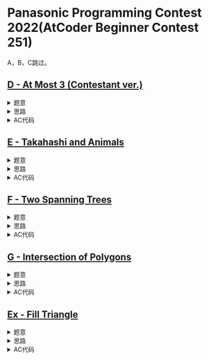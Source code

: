# Panasonic Programming Contest 2022(AtCoder Beginner Contest 251)

A，B，C跳过。

## [D - At Most 3 (Contestant ver.)](https://atcoder.jp/contests/abc251/tasks/abc251_d)

<details>
<summary>题意</summary>

构造一个集合：
- 大小不超过$300$的集合
- 集合中元素大小不能超过$10^6$
- 使得所有$[1,W]$中的数都可以通过任选集合中不超过$3$个元素然后加起来得到。

其中$W \le 10^6$。

</details>

<details>
<summary>思路</summary>

可以无脑输出$W = 10^6$的答案，然后这个答案可以按100进制拆分构造。

</details>

<details>
<summary>AC代码</summary>

```cpp
// Problem: D - At Most 3 (Contestant ver.)
// Contest: AtCoder - Panasonic Programming Contest 2022(AtCoder Beginner
// Contest 251) URL: https://atcoder.jp/contests/abc251/tasks/abc251_d Memory
// Limit: 1024 MB Time Limit: 2000 ms
//
// Powered by CP Editor (https://cpeditor.org)

#include <bits/stdc++.h>

#define CPPIO \
  std::ios::sync_with_stdio(false), std::cin.tie(0), std::cout.tie(0);
#ifdef BACKLIGHT
#include "debug.h"
#else
#define logd(...) ;
#endif

using i64 = int64_t;
using u64 = uint64_t;

void solve_case(int Case);

int main() {
  CPPIO;
  int T = 1;
  // std::cin >> T;
  for (int t = 1; t <= T; ++t) {
    solve_case(t);
  }
  return 0;
}

void solve_case(int Case) {
  int w;
  std::cin >> w;

  std::set<int> s;
  for (int i = 1; i <= 99; ++i) {
    s.insert(i);
  }
  for (int i = 1; i <= 99; ++i) {
    s.insert(i * 100);
  }
  for (int i = 1; i <= 100; ++i) {
    s.insert(i * 10000);
  }

  std::cout << s.size() << "\n";
  for (int v : s)
    std::cout << v << " ";
  std::cout << "\n";
}
```

</details>

## [E - Takahashi and Animals](https://atcoder.jp/contests/abc251/tasks/abc251_e)

<details>
<summary>题意</summary>

给定一个长度为$n$的数组$a$，$a_i$表示可以花费$a_i$的代价选$i$和$i+1$，特别的$a_n$对应$n$和$1$。

问选取$[1,n]$所有元素的最小代价。

其中$n \le 3 \times 10^5$。

</details>

<details>
<summary>思路</summary>

环不好DP但是链好DP。枚举第一个元素选与不选，就能将环的DP转化成链的DP。

链的DP就是相邻两个元素至少要选一个，挺经典的。

</details>

<details>
<summary>AC代码</summary>

```cpp
// Problem: E - Tahakashi and Animals
// Contest: AtCoder - Panasonic Programming Contest 2022(AtCoder Beginner
// Contest 251) URL: https://atcoder.jp/contests/abc251/tasks/abc251_e Memory
// Limit: 1024 MB Time Limit: 2000 ms
//
// Powered by CP Editor (https://cpeditor.org)

#include <bits/stdc++.h>

#define CPPIO \
  std::ios::sync_with_stdio(false), std::cin.tie(0), std::cout.tie(0);
#ifdef BACKLIGHT
#include "debug.h"
#else
#define logd(...) ;
#endif

using i64 = int64_t;
using u64 = uint64_t;

void solve_case(int Case);

int main() {
  CPPIO;
  int T = 1;
  // std::cin >> T;
  for (int t = 1; t <= T; ++t) {
    solve_case(t);
  }
  return 0;
}

void solve_case(int Case) {
  int n;
  std::cin >> n;

  std::vector<int> a(n + 1);
  for (int i = 1; i <= n; ++i) {
    std::cin >> a[i];
  }

  if (n == 2) {
    std::cout << std::min(a[1], a[2]) << "\n";
    return;
  }

  i64 ans0, ans1;

  // do not choose a_1
  {
    std::vector<std::vector<i64>> dp(n + 1, std::vector<i64>(2, INT64_MAX));
    dp[2][0] = a[2];
    dp[2][1] = a[2];
    for (int i = 3; i <= n; ++i) {
      dp[i][0] = dp[i - 1][1];
      dp[i][1] = std::min(dp[i - 1][0], dp[i - 1][1]) + a[i];
    }
    ans0 = dp[n][1];
  }

  // choose a_1
  {
    std::vector<std::vector<i64>> dp(n + 1, std::vector<i64>(2, INT64_MAX));
    dp[3][0] = a[2];
    dp[3][1] = a[3];
    for (int i = 4; i <= n - 1; ++i) {
      dp[i][0] = dp[i - 1][1];
      dp[i][1] = std::min(dp[i - 1][0], dp[i - 1][1]) + a[i];
    }
    dp[n - 1][0] = dp[n - 2][1] + a[n];
    ans1 = std::min(dp[n - 1][0], dp[n - 1][1]) + a[1];
  }

  std::cout << std::min(ans0, ans1) << "\n";
}
```

</details>

## [F - Two Spanning Trees](https://atcoder.jp/contests/abc251/tasks/abc251_f)

<details>
<summary>题意</summary>

给一个无向图，让你构造两棵生成树：
1. 所有非树边$(u, v)$，$u$是$v$其中一个是另外一个的祖先成立。
2. 所有非树边$(u, v)$，$u$和$v$其中一个是另外一个的祖先不成立。

图中点数和边数至多为$2 \times 10^5$。

</details>

<details>
<summary>思路</summary>

第一种是DFS树，第二种是BFS树。

</details>

<details>
<summary>AC代码</summary>

```cpp
// Problem: F - Two Spanning Trees
// Contest: AtCoder - Panasonic Programming Contest 2022(AtCoder Beginner
// Contest 251) URL: https://atcoder.jp/contests/abc251/tasks/abc251_f Memory
// Limit: 1024 MB Time Limit: 2000 ms
//
// Powered by CP Editor (https://cpeditor.org)

#include <bits/stdc++.h>

#define CPPIO \
  std::ios::sync_with_stdio(false), std::cin.tie(0), std::cout.tie(0);
#ifdef BACKLIGHT
#include "debug.h"
#else
#define logd(...) ;
#endif

using i64 = int64_t;
using u64 = uint64_t;

void solve_case(int Case);

int main() {
  CPPIO;
  int T = 1;
  // std::cin >> T;
  for (int t = 1; t <= T; ++t) {
    solve_case(t);
  }
  return 0;
}

void work1(const std::vector<std::vector<int>>& g) {
  int n = g.size();
  std::vector<bool> vis(n, false);
  std::vector<std::pair<int, int>> a;
  std::function<void(int, int)> dfs = [&](int u, int fa) {
    if (fa != -1)
      a.push_back(std::make_pair(fa, u));
    vis[u] = true;
    for (int v : g[u]) {
      if (v == fa || vis[v])
        continue;
      dfs(v, u);
    }
  };
  dfs(0, -1);
  for (auto [u, v] : a)
    std::cout << u + 1 << " " << v + 1 << "\n";
}

void work2(const std::vector<std::vector<int>>& g) {
  int n = g.size();
  std::vector<bool> vis(n, false);
  std::vector<std::pair<int, int>> a;

  std::queue<int> q;
  q.push(0);
  vis[0] = true;
  while (!q.empty()) {
    int u = q.front();
    q.pop();

    for (int v : g[u]) {
      if (!vis[v]) {
        vis[v] = true;
        q.push(v);
        a.push_back(std::make_pair(u, v));
      }
    }
  }
  for (auto [u, v] : a)
    std::cout << u + 1 << " " << v + 1 << "\n";
}

void solve_case(int Case) {
  int n, m;
  std::cin >> n >> m;

  std::vector<std::vector<int>> g(n);
  for (int i = 0, u, v; i < m; ++i) {
    std::cin >> u >> v;
    --u, --v;
    g[u].push_back(v);
    g[v].push_back(u);
  }
  work1(g);
  work2(g);
}
```

</details>

## [G - Intersection of Polygons](https://atcoder.jp/contests/abc251/tasks/abc251_g)

<details>
<summary>题意</summary>

给定一个有$n$个点的凸包$P$。

给定$m$个平移$(x_i, y_i)$，表示凸包$P_i$是通过将$P$沿着$(x_i, y_i)$平移得到。

给定$q$个询问$(x_i, y_i)$，问是不是$m$个平移生成的凸包$P_i$都包含点$(x_i, y_i)$。

其中$n \le 50, m, q \le 2 \times 10^5$。

</details>

<details>
<summary>思路</summary>

将凸包转换成半平面交，求出$n \times m$个半平面的交，如果点位于交内，则`Yes`，否则`No`。

这里由于凸包是平移生成的，所以可以将一条边平移生成的多个半平面归到一类，每一类保留最严格的那个半平面即可快速求出半平面交。

</details>

<details>
<summary>AC代码</summary>

```cpp
// Problem: G - Intersection of Polygons
// Contest: AtCoder - Panasonic Programming Contest 2022(AtCoder Beginner
// Contest 251) URL: https://atcoder.jp/contests/abc251/tasks/abc251_g Memory
// Limit: 1024 MB Time Limit: 2000 ms
//
// Powered by CP Editor (https://cpeditor.org)

#include <bits/stdc++.h>

#define CPPIO \
  std::ios::sync_with_stdio(false), std::cin.tie(0), std::cout.tie(0);
#ifdef BACKLIGHT
#include "debug.h"
#else
#define logd(...) ;
#endif

using i64 = int64_t;
using u64 = uint64_t;

void solve_case(int Case);

int main() {
  CPPIO;
  int T = 1;
  // std::cin >> T;
  for (int t = 1; t <= T; ++t) {
    solve_case(t);
  }
  return 0;
}

int sgn(i64 x) {
  if (x < 0)
    return -1;
  if (x > 0)
    return 1;
  return 0;
}

struct point {
  int x, y;
  point() {}
  point(int _x, int _y) : x(_x), y(_y) {}

  friend point operator+(const point& a, const point& b) {
    return point(a.x + b.x, a.y + b.y);
  }

  friend point operator-(const point& a, const point& b) {
    return point(a.x - b.x, a.y - b.y);
  }
};

i64 det(const point& a, const point& b) {
  return i64(1) * a.x * b.y - i64(1) * a.y * b.x;
}

struct line {
  point s, e;
  line() {}
  line(point _s, point _e) : s(_s), e(_e) {}

  int relationToPoint(const point& a) {
    i64 area = det(e - s, a - s);
    return sgn(area);
  }
};

void solve_case(int Case) {
  int n;
  std::cin >> n;
  std::vector<point> p(n);
  for (int i = 0; i < n; ++i)
    std::cin >> p[i].x >> p[i].y;

  std::vector<line> h(n);
  int m;
  std::cin >> m;
  for (int _ = 0; _ < m; ++_) {
    point d;
    std::cin >> d.x >> d.y;

    for (int i = 0; i < n; ++i) {
      point s = p[i] + d;
      point e = p[(i + 1) % n] + d;
      if (_ == 0 || h[i].relationToPoint(s) != -1) {
        h[i] = line(s, e);
      }
    }
  }

  int q;
  std::cin >> q;
  for (int _ = 0; _ < q; ++_) {
    point a;
    std::cin >> a.x >> a.y;

    bool flag = true;
    for (int i = 0; i < n; ++i) {
      if (h[i].relationToPoint(a) == -1) {
        flag = false;
      }
    }

    std::cout << (flag ? "Yes" : "No") << "\n";
  }
}
```

</details>

## [Ex - Fill Triangle](https://atcoder.jp/contests/abc251/tasks/abc251_h)

<details>
<summary>题意</summary>

给你定一个数字三角形的第$n$层，让你求出第$k$层。

记第$i$层第$j$个元素为$B_{i, j}$，则$B_{i, j} = (B_{i + 1, j} + B_{i + 1, j + 1}) \mod 7$。

$n \le 10^9, k \le \min(n, 10^5)$且第$n$层中的数字可以分解成不超过$200$个连续且序列中元素值都相等的极大子序列。

</details>

<details>
<summary>思路</summary>

$\binom{i}{j} = (\binom{i + 7^n}{j} + \binom{i + 7^n}{j + 7^n}) \mod 7$。

根据这个就可以选最大的$d$满足$n - 7^d \ge k$，然后算出$n - 7^d$行。不断往上跳就能计算出第$k$行的情况。

每次跳的时候就双指针模拟一下。

</details>


<details>
<summary>AC代码</summary>

```cpp
// Problem: Ex - Fill Triangle
// Contest: AtCoder - Panasonic Programming Contest 2022(AtCoder Beginner
// Contest 251) URL: https://atcoder.jp/contests/abc251/tasks/abc251_h Memory
// Limit: 1024 MB Time Limit: 4000 ms
//
// Powered by CP Editor (https://cpeditor.org)

#include <bits/stdc++.h>

#define CPPIO \
  std::ios::sync_with_stdio(false), std::cin.tie(0), std::cout.tie(0);
#ifdef BACKLIGHT
#include "debug.h"
#else
#define logd(...) ;
#endif

using i64 = int64_t;
using u64 = uint64_t;

void solve_case(int Case);

int main() {
  CPPIO;
  int T = 1;
  // std::cin >> T;
  for (int t = 1; t <= T; ++t) {
    solve_case(t);
  }
  return 0;
}

void solve_case(int Case) {
  int n, m, k;
  std::cin >> n >> m >> k;

  std::vector<std::pair<int, int>> a(m);
  for (int i = 0; i < m; ++i)
    std::cin >> a[i].first >> a[i].second;

  while (n > k) {
    int d = 1;
    while (n - 7 * d >= k)
      d = d * 7;

    std::vector<std::pair<int, int>> b;
    int la = 0, ra = 0;
    int tempd = d;
    while (tempd > a[ra].second) {
      tempd -= a[ra].second;
      ++ra;
    }
    int cl = a[la].second, cr = a[ra].second - tempd;

    while (ra < a.size()) {
      int first = (a[la].first + a[ra].first) % 7;
      int second = std::min(cl, cr);

      if (b.empty() || b.back().first != first) {
        b.emplace_back(first, second);
      } else {
        b.back().second += second;
      }

      cl -= second, cr -= second;
      if (cl == 0)
        cl = a[++la].second;
      if (cr == 0)
        cr = a[++ra].second;
    }

    a = b;
    n -= d;
    logd(d, k);
  }

  for (auto [f, s] : a) {
    for (int i = 0; i < s; ++i)
      std::cout << f << " ";
  }
  std::cout << "\n";
}
```

</details>